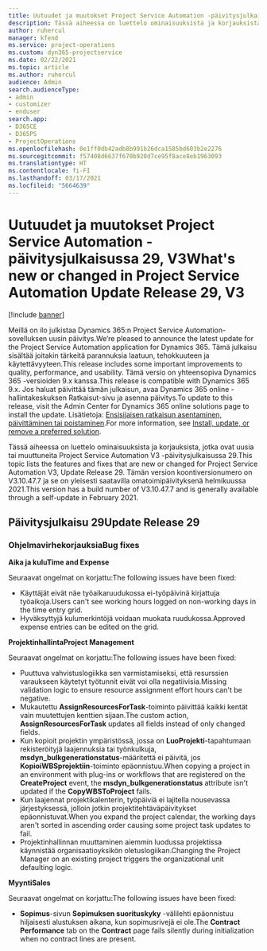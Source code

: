 ```yaml
---
title: Uutuudet ja muutokset Project Service Automation -päivitysjulkaisussa 29, V3
description: Tässä aiheessa on luettelo ominaisuuksista ja korjauksista, jotka ovat käytettävissä Project Service Automation -päivitysjulkaisussa 29, V3.
author: ruhercul
manager: kfend
ms.service: project-operations
ms.custom: dyn365-projectservice
ms.date: 02/22/2021
ms.topic: article
ms.author: ruhercul
audience: Admin
search.audienceType:
- admin
- customizer
- enduser
search.app:
- D365CE
- D365PS
- ProjectOperations
ms.openlocfilehash: 0e1ff0db42adb8b991b26dca1585bd603b2e2276
ms.sourcegitcommit: f57408d6637f670b920d7ce95f8ace8eb1963093
ms.translationtype: HT
ms.contentlocale: fi-FI
ms.lasthandoff: 03/17/2021
ms.locfileid: "5664639"
---
```

# <a name="whats-new-or-changed-in-project-service-automation-update-release-29-v3"></a><span data-ttu-id="4c174-103">Uutuudet ja muutokset Project Service Automation -päivitysjulkaisussa 29, V3</span><span class="sxs-lookup"><span data-stu-id="4c174-103">What's new or changed in Project Service Automation Update Release 29, V3</span></span>

[!include [banner](../includes/psa-now-project-operations.md)]

<span data-ttu-id="4c174-104">Meillä on ilo julkistaa Dynamics 365:n Project Service Automation-sovelluksen uusin päivitys.</span><span class="sxs-lookup"><span data-stu-id="4c174-104">We’re pleased to announce the latest update for the Project Service Automation application for Dynamics 365.</span></span> <span data-ttu-id="4c174-105">Tämä julkaisu sisältää joitakin tärkeitä parannuksia laatuun, tehokkuuteen ja käytettävyyteen.</span><span class="sxs-lookup"><span data-stu-id="4c174-105">This release includes some important improvements to quality, performance, and usability.</span></span> <span data-ttu-id="4c174-106">Tämä versio on yhteensopiva Dynamics 365 -versioiden 9.x kanssa.</span><span class="sxs-lookup"><span data-stu-id="4c174-106">This release is compatible with Dynamics 365 9.x.</span></span> <span data-ttu-id="4c174-107">Jos haluat päivittää tämän julkaisun, avaa Dynamics 365 online -hallintakeskuksen Ratkaisut-sivu ja asenna päivitys.</span><span class="sxs-lookup"><span data-stu-id="4c174-107">To update to this release, visit the Admin Center for Dynamics 365 online solutions page to install the update.</span></span> <span data-ttu-id="4c174-108">Lisätietoja: [Ensisijaisen ratkaisun asentaminen, päivittäminen tai poistaminen](https://docs.microsoft.com/power-platform/admin/install-remove-preferred-solution).</span><span class="sxs-lookup"><span data-stu-id="4c174-108">For more information, see [Install, update, or remove a preferred solution](https://docs.microsoft.com/power-platform/admin/install-remove-preferred-solution).</span></span>

<span data-ttu-id="4c174-109">Tässä aiheessa on luettelo ominaisuuksista ja korjauksista, jotka ovat uusia tai muuttuneita Project Service Automation V3 -päivitysjulkaisussa 29.</span><span class="sxs-lookup"><span data-stu-id="4c174-109">This topic lists the features and fixes that are new or changed for Project Service Automation V3, Update Release 29.</span></span> <span data-ttu-id="4c174-110">Tämän version koontiversionumero on V3.10.47.7 ja se on yleisesti saatavilla omatoimipäivityksenä helmikuussa 2021.</span><span class="sxs-lookup"><span data-stu-id="4c174-110">This version has a build number of V3.10.47.7 and is generally available through a self-update in February 2021.</span></span>

## <a name="update-release-29"></a><span data-ttu-id="4c174-111">Päivitysjulkaisu 29</span><span class="sxs-lookup"><span data-stu-id="4c174-111">Update Release 29</span></span>

### <a name="bug-fixes"></a><span data-ttu-id="4c174-112">Ohjelmavirhekorjauksia</span><span class="sxs-lookup"><span data-stu-id="4c174-112">Bug fixes</span></span>

<span data-ttu-id="4c174-113">**Aika ja kulu**</span><span class="sxs-lookup"><span data-stu-id="4c174-113">**Time and Expense**</span></span>

<span data-ttu-id="4c174-114">Seuraavat ongelmat on korjattu:</span><span class="sxs-lookup"><span data-stu-id="4c174-114">The following issues have been fixed:</span></span>

- <span data-ttu-id="4c174-115">Käyttäjät eivät näe työaikaruudukossa ei-työpäivinä kirjattuja työaikoja.</span><span class="sxs-lookup"><span data-stu-id="4c174-115">Users can't see working hours logged on non-working days in the time entry grid.</span></span>
- <span data-ttu-id="4c174-116">Hyväksyttyjä kulumerkintöjä voidaan muokata ruudukossa.</span><span class="sxs-lookup"><span data-stu-id="4c174-116">Approved expense entries can be edited on the grid.</span></span>

<span data-ttu-id="4c174-117">**Projektinhallinta**</span><span class="sxs-lookup"><span data-stu-id="4c174-117">**Project Management**</span></span>

<span data-ttu-id="4c174-118">Seuraavat ongelmat on korjattu:</span><span class="sxs-lookup"><span data-stu-id="4c174-118">The following issues have been fixed:</span></span>

- <span data-ttu-id="4c174-119">Puuttuva vahvistuslogiikka sen varmistamiseksi, että resurssien varaukseen käytetyt työtunnit eivät voi olla negatiivisia.</span><span class="sxs-lookup"><span data-stu-id="4c174-119">Missing validation logic to ensure resource assignment effort hours can't be negative.</span></span>
- <span data-ttu-id="4c174-120">Mukautettu **AssignResourcesForTask**-toiminto päivittää kaikki kentät vain muutettujen kenttien sijaan.</span><span class="sxs-lookup"><span data-stu-id="4c174-120">The custom action, **AssignResourcesForTask** updates all fields instead of only changed fields.</span></span>
- <span data-ttu-id="4c174-121">Kun kopioit projektin ympäristössä, jossa on **LuoProjekti**-tapahtumaan rekisteröityjä laajennuksia tai työnkulkuja, **msdyn_bulkgenerationstatus**-määritettä ei päivitä, jos **KopioiWBSprojektiin**-toiminto epäonnistuu.</span><span class="sxs-lookup"><span data-stu-id="4c174-121">When copying a project in an environment with plug-ins or workflows that are registered on the **CreateProject** event, the **msdyn_bulkgenerationstatus** attribute isn't updated if the **CopyWBSToProject** fails.</span></span>
- <span data-ttu-id="4c174-122">Kun laajennat projektikalenterin, työpäiviä ei lajitella nousevassa järjestyksessä, jolloin jotkin projektitehtäväpäivitykset epäonnistuvat.</span><span class="sxs-lookup"><span data-stu-id="4c174-122">When you expand the project calendar, the working days aren't sorted in ascending order causing some project task updates to fail.</span></span>
- <span data-ttu-id="4c174-123">Projektinhallinnan muuttaminen aiemmin luodussa projektissa käynnistää organisaatioyksikön oletuslogiikan.</span><span class="sxs-lookup"><span data-stu-id="4c174-123">Changing the Project Manager on an existing project triggers the organizational unit defaulting logic.</span></span>

<span data-ttu-id="4c174-124">**Myynti**</span><span class="sxs-lookup"><span data-stu-id="4c174-124">**Sales**</span></span>

<span data-ttu-id="4c174-125">Seuraavat ongelmat on korjattu:</span><span class="sxs-lookup"><span data-stu-id="4c174-125">The following issues have been fixed:</span></span>

- <span data-ttu-id="4c174-126">**Sopimus**-sivun **Sopimuksen suorituskyky** -välilehti epäonnistuu hiljaisesti alustuksen aikana, kun sopimusrivejä ei ole.</span><span class="sxs-lookup"><span data-stu-id="4c174-126">The **Contract Performance** tab on the **Contract** page fails silently during initialization when no contract lines are present.</span></span>
